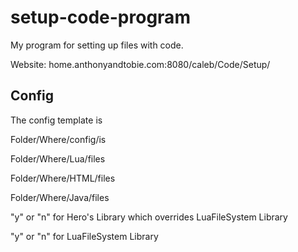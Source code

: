 # setup-code-program
My program for setting up files with code.

Website: home.anthonyandtobie.com:8080/caleb/Code/Setup/

## Config

The config template is

Folder/Where/config/is

Folder/Where/Lua/files

Folder/Where/HTML/files

Folder/Where/Java/files

"y" or "n" for Hero's Library which overrides LuaFileSystem Library

"y" or "n" for LuaFileSystem Library

